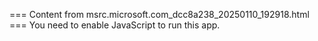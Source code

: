 === Content from msrc.microsoft.com_dcc8a238_20250110_192918.html ===
You need to enable JavaScript to run this app.
